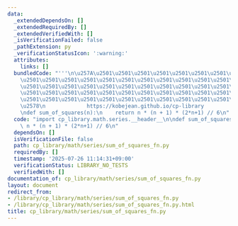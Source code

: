 ```yaml
---
data:
  _extendedDependsOn: []
  _extendedRequiredBy: []
  _extendedVerifiedWith: []
  _isVerificationFailed: false
  _pathExtension: py
  _verificationStatusIcon: ':warning:'
  attributes:
    links: []
  bundledCode: "'''\n\u257A\u2501\u2501\u2501\u2501\u2501\u2501\u2501\u2501\u2501\u2501\
    \u2501\u2501\u2501\u2501\u2501\u2501\u2501\u2501\u2501\u2501\u2501\u2501\u2501\
    \u2501\u2501\u2501\u2501\u2501\u2501\u2501\u2501\u2501\u2501\u2501\u2501\u2501\
    \u2501\u2501\u2501\u2501\u2501\u2501\u2501\u2501\u2501\u2501\u2501\u2501\u2501\
    \u2501\u2501\u2501\u2501\u2501\u2501\u2501\u2501\u2501\u2501\u2501\u2501\u2501\
    \u2578\n             https://kobejean.github.io/cp-library               \n'''\n\
    \ndef sum_of_squares(n):\n    return n * (n + 1) * (2*n+1) // 6\n"
  code: "import cp_library.math.series.__header__\n\ndef sum_of_squares(n):\n    return\
    \ n * (n + 1) * (2*n+1) // 6\n"
  dependsOn: []
  isVerificationFile: false
  path: cp_library/math/series/sum_of_squares_fn.py
  requiredBy: []
  timestamp: '2025-07-26 11:14:31+09:00'
  verificationStatus: LIBRARY_NO_TESTS
  verifiedWith: []
documentation_of: cp_library/math/series/sum_of_squares_fn.py
layout: document
redirect_from:
- /library/cp_library/math/series/sum_of_squares_fn.py
- /library/cp_library/math/series/sum_of_squares_fn.py.html
title: cp_library/math/series/sum_of_squares_fn.py
---
```

